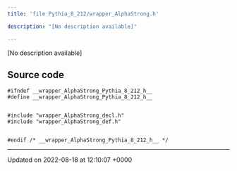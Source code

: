 ```yaml
---
title: 'file Pythia_8_212/wrapper_AlphaStrong.h'

description: "[No description available]"

---
```







[No description available]




## Source code

```
#ifndef __wrapper_AlphaStrong_Pythia_8_212_h__
#define __wrapper_AlphaStrong_Pythia_8_212_h__


#include "wrapper_AlphaStrong_decl.h"
#include "wrapper_AlphaStrong_def.h"


#endif /* __wrapper_AlphaStrong_Pythia_8_212_h__ */
```


-------------------------------

Updated on 2022-08-18 at 12:10:07 +0000

